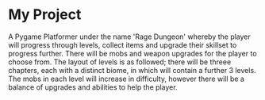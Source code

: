 # My Project

A Pygame Platformer under the name 'Rage Dungeon' whereby the player will progress through levels, collect items
and upgrade their skillset to progress further. There will be mobs and weapon upgrades for the player to choose
from. The layout of levels is as followed; there will be threee chapters, each with a distinct biome, in which will
contain a further 3 levels. The mobs in each level will increase in difficulty, however there will be a balance of
upgrades and abilities to help the player.
